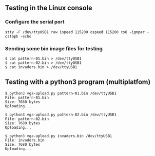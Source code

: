 ## Testing in the Linux console

### Configure the serial port

```
stty -F /dev/ttyUSB1 raw ispeed 115200 ospeed 115200 cs8 -ignpar -cstopb -echo
```

### Sending some bin image files for testing

```
$ cat pattern-01.bin > /dev/ttyUSB1
$ cat pattern-02.bin > /dev/ttyUSB1
$ cat invaders.bin > /dev/ttyUSB1
```

## Testing with a python3 program (multiplatfom)

```
$ python3 vga-upload.py pattern-01.bin /dev/ttyUSB1
File: pattern-01.bin
Size: 7680 bytes
Uploading...
```

```
$ python3 vga-upload.py pattern-02.bin /dev/ttyUSB1
File: pattern-02.bin
Size: 7680 bytes
Uploading...
```

```
$ python3 vga-upload.py invaders.bin /dev/ttyUSB1
File: invaders.bin
Size: 7680 bytes
Uploading...
```
